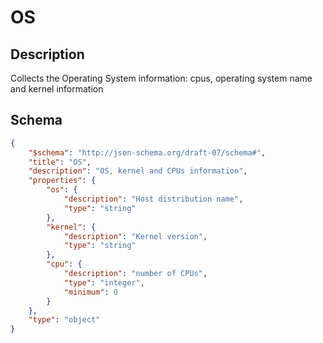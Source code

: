 # OS

## Description
Collects the Operating System information: cpus, operating system name and kernel information

## Schema

```json
{
    "$schema": "http://json-schema.org/draft-07/schema#",
    "title": "OS",
    "description": "OS, kernel and CPUs information",
    "properties": {
        "os": {
            "description": "Host distribution name",
            "type": "string"
        },
        "kernel": {
            "description": "Kernel version",
            "type": "string"
        },
        "cpu": {
            "description": "number of CPUs",
            "type": "integer",
            "minimum": 0
        }
    },
    "type": "object"
}
```
